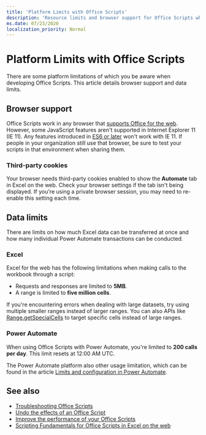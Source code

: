 ```yaml
---
title: 'Platform Limits with Office Scripts'
description: 'Resource limits and browser support for Office Scripts when used with Excel on the web'
ms.date: 07/23/2020
localization_priority: Normal
---
```


# Platform Limits with Office Scripts

There are some platform limitations of which you be aware when developing Office Scripts. This article details browser support and data limits.

## Browser support

Office Scripts work in any browser that [supports Office for the web](https://support.microsoft.com/office/ad1303e0-a318-47aa-b409-d3a5eb44e452). However, some JavaScript features aren't supported in Internet Explorer 11 (IE 11). Any features introduced in [ES6 or later](https://www.w3schools.com/Js/js_es6.asp) won't work with IE 11. If people in your organization still use that browser, be sure to test your scripts in that environment when sharing them.

### Third-party cookies

Your browser needs third-party cookies enabled to show the **Automate** tab in Excel on the web. Check your browser settings if the tab isn't being displayed. If you're using a private browser session, you may need to re-enable this setting each time.

## Data limits

There are limits on how much Excel data can be transferred at once and how many individual Power Automate transactions can be conducted.

### Excel

Excel for the web has the following limitations when making calls to the workbook through a script:

- Requests and responses are limited to **5MB**.
- A range is limited to **five million cells**.

If you're encountering errors when dealing with large datasets, try using multiple smaller ranges instead of larger ranges. You can also APIs like [Range.getSpecialCells](/javascript/api/office-scripts/excelscript/excelscript.range#getspecialcells-celltype--cellvaluetype-) to target specific cells instead of large ranges.

### Power Automate

When using Office Scripts with Power Automate, you're limited to **200 calls per day**. This limit resets at 12:00 AM UTC.

The Power Automate platform also other usage limitation, which can be found in the article [Limits and configuration in Power Automate](/power-automate/limits-and-config).

## See also

- [Troubleshooting Office Scripts](../troubleshooting.md)
- [Undo the effects of an Office Script](undo.md)
- [Improve the performance of your Office Scripts](../develop/web-client-performance.md)
- [Scripting Fundamentals for Office Scripts in Excel on the web](../develop/scripting-fundamentals.md)
